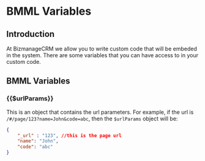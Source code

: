 # BMML Variables


## Introduction
At BizmanageCRM we allow you to write custom code that will be embeded in the system.
There are some variables that you can have access to in your custom code.


## BMML Variables

### {{$urlParams}}
This is an object that contains the url parameters. For example, if the url is `/#/page/123?name=John&code=abc`, then the ```$urlParams``` object will be:
```json
{
    "_url" : "123", //this is the page url
    "name": "John",
    "code": "abc"
}
```
